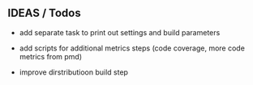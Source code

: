 ## IDEAS / Todos

- add separate task to print out settings and build parameters

- add scripts for additional metrics steps (code coverage, more code metrics from pmd)

- improve dirstributioon build step 
